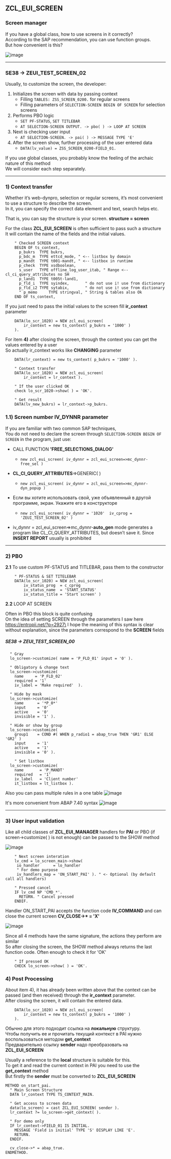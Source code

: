 ## ZCL_EUI_SCREEN

### Screen manager

If you have a global class, how to use screens in it correctly?\
According to the SAP recommendation, you can use function groups.\
But how convenient is this? 

![image](https://user-images.githubusercontent.com/36256417/81061683-3887b580-8eee-11ea-8343-b55a1da73fc8.png)

***

### SE38 -> ZEUI_TEST_SCREEN_02

Usually, to customize the screen, the developer:
1. Initializes the screen with data by passing context
    * Filling `TABLES: ZSS_SCREEN_0200.` for regular screens
    * Filling parameters of `SELECTION-SCREEN BEGIN OF SCREEN` for selection screens    
1. Performs PBO logic
    * `SET PF-STATUS`, `SET TITLEBAR`
    * `AT SELECTION-SCREEN OUTPUT. -> pbo( ) -> LOOP AT SCREEN`    
1. Next is checking user input
    * `AT SELECTION-SCREEN. -> pai( ) -> MESSAGE TYPE 'E'`    
1. After the screen show, further processing of the user entered data
    * `DATA(lv_value) = ZSS_SCREEN_0200-FIELD_01.`

If you use global classes, you probably know the feeling of the archaic nature of this method\
We will consider each step separately.
    
---

### 1) Context transfer

Whether it’s web-dynpro, selection or regular screens, it’s most convenient to use a structure to describe the screen.\
In it, you can specify the correct data element and text, search helps etc.

That is, you can say the structure is your screen. **structure = screen**

For the class **ZCL_EUI_SCREEN** is often sufficient to pass such a structure\
It will contain the name of the fields and the initial values.
```abap
    " Checked SCREEN context
    BEGIN OF ts_context,
      p_bukrs  TYPE bukrs,
      p_bdc_m  TYPE ettcd_mode, " <-- listbox by domain
      p_mandt  TYPE t001-mandt, " <-- listbox in runtime
      p_check  TYPE xsdboolean,
      s_user   TYPE offline_log_user_itab, " Range <-- cl_ci_query_attributes no SH
      p_land1  TYPE t005t-land1,
      p_fld_i  TYPE syindex,       " do not use i! use from dictionary
      p_fld_i2 TYPE sytabix,       " do not use i! use from dictionary
      " p_memo     TYPE stringval, " String & tables also Ok
    END OF ts_context,
```

If you just need to pass the initial values to the screen fill **ir_context** parameter
```abap
    DATA(lo_scr_1020) = NEW zcl_eui_screen(
        ir_context = new ts_context( p_bukrs = '1000' )
    ).
```   
         
For item **4)** after closing the screen, through the context you can get the values entered by a user\
So actually ir_context works like **CHANGING** parameter

```abap
    DATA(lr_context) = new ts_context( p_bukrs = '1000' ).

    " Context transfer
    DATA(lo_scr_1020) = NEW zcl_eui_screen(
        ir_context = lr_context ).

    " If the user clicked OK
    check lo_scr_1020->show( ) = 'OK'.

    " Get result
    DATA(lv_new_bukrs) = lr_context->p_bukrs.
```


### 1.1) Screen number IV_DYNNR parameter

If you are familiar with two common SAP techniques,\
You do not need to declare the screen through `SELECTION-SCREEN BEGIN OF SCREEN` in the program, just use:

* CALL FUNCTION **'FREE_SELECTIONS_DIALOG'**
    * `new zcl_eui_screen( iv_dynnr = zcl_eui_screen=>mc_dynnr-free_sel )`    
* **CL_CI_QUERY_ATTRIBUTES**=>GENERIC( )
    * `new zcl_eui_screen( iv_dynnr = zcl_eui_screen=>mc_dynnr-dyn_popup )`
* Если вы хотите использовать свой, уже объявленный в другой программе, экран. Укажите его в конструкторе
    * `new zcl_eui_screen( iv_dynnr = '1020'  iv_cprog = 'ZEUI_TEST_SCREEN_02' )`
    
* iv_dynnr = zcl_eui_screen=>mc_dynnr-**auto_gen** mode generates a program like CL_CI_QUERY_ATTRIBUTES, but doesn’t save it. Since **INSERT REPORT** usually is prohibited    
***

### 2) PBO
**2.1** To use custom PF-STATUS and TITLEBAR, pass them to the constructor

```abap
    " PF-STATUS & SET TITELEBAR 
    DATA(lo_scr_1020) = NEW zcl_eui_screen(
        iv_status_prog  = c_cprog
        iv_status_name  = 'START_STATUS'
        iv_status_title = 'Start screen' )
```

**2.2** LOOP AT SCREEN

Often in PBO this block is quite confusing\
On the idea of setting SCREEN through the parameters I saw here https://entropii.net/?p=2927\
I hope the meaning of this syntax is clear without explanation, since the parameters correspond to the **SCREEN** fields

##### SE38 -> ZEUI_TEST_SCREEN_00
```abap
  " Gray
  lo_screen->customize( name = 'P_FLD_01' input = '0' ).

  " Obligatory & change text
  lo_screen->customize(
    name     = 'P_FLD_02'
    required = '1'
    iv_label = 'Make required'  ).

  " Hide by mask
  lo_screen->customize(
    name      = '*P_0*'
    input     = '0'
    active    = '0'
    invisible = '1' ).

  " Hide or show by group
  lo_screen->customize(
    group1    = COND #( WHEN p_radio1 = abap_true THEN 'GR1' ELSE 'GR2' )
    input     = '1'
    active    = '1'
    invisible = '0' ).

    " Set listbox
  lo_screen->customize(
    name       = 'P_MANDT'
    required   = '1'
    iv_label   = 'Client number'
    it_listbox = lt_listbox ).
```

Also you can pass multiple rules in a one table
![image](https://user-images.githubusercontent.com/36256417/81519414-98e97d80-935a-11ea-8129-3cc01da448bc.png)

It's more convenient from ABAP 7.40 syntax
![image](https://user-images.githubusercontent.com/36256417/81519260-0943cf00-935a-11ea-99dc-1972b9e90ab9.png)

***

### 3) User input validation
Like all child classes of **ZCL_EUI_MANAGER** handlers for **PAI** or PBO (if screen->customize( ) is not enough) can be passed to the SHOW method

![image](https://user-images.githubusercontent.com/36256417/81134948-cb1c6900-8f6f-11ea-8182-0d62843492ef.png)

```abap
    " Next screen interation
    lv_cmd = lo_screen_main->show(
     io_handler      = lo_handler
     " For demo purpose
     iv_handlers_map = 'ON_START_PAI' ). " <- Optional (by default call all handlers)

    " Pressed cancel
    IF lv_cmd NP 'CMD_*'.
      RETURN. " Cancel pressed
    ENDIF.
```

Handler ON_START_PAI accepts the function code **IV_COMMAND** and can close the current screen __CV_CLOSE->* = 'X'__ 

![image](https://user-images.githubusercontent.com/36256417/81135290-f3589780-8f70-11ea-8767-f66fd56b1c55.png)


Since all 4 methods have the same signature, the actions they perform are similar\
So after closing the screen, the SHOW method always returns the last function code. Often enough to check it for 'OK'

```abap
    " If pressed OK
    CHECK lo_screen->show( ) = 'OK'.
``` 

### 4) Post Processing
About item 4), it has already been written above that the context can be passed (and then received) through the **ir_context** parameter.\
After closing the screen, it will contain the entered data.

```abap
    DATA(lo_scr_1020) = NEW zcl_eui_screen(
        ir_context = new ts_context( p_bukrs = '1000' )
    ).
```

Обычно для этого подходит ссылка на **локальную** структуру.\
Чтобы получить ее и прочитать текущий контекст в PAI нужно воспользоваться методом **get_context**\
Предварительно ссылку **sender** надо преобразовать на **ZCL_EUI_SCREEN**

Usually a reference to the **local** structure is suitable for this.\
To get it and read the current context in PAI you need to use the **get_context** method\
But firstly the **sender** must be converted to **ZCL_EUI_SCREEN**

```abap
METHOD on_start_pai.  
  " Main Screen Structure
  DATA lr_context TYPE TS_CONTEXT_MAIN.

  " Get access to screen data
  data(lo_screen) = cast ZCL_EUI_SCREEN( sender ).
  lr_context ?= lo_screen->get_context( ).

  " For demo only
  IF lr_context->FIELD_01 IS INITIAL.
    MESSAGE 'Field is initial' TYPE 'S' DISPLAY LIKE 'E'.
    RETURN.
  ENDIF.

  cv_close->* = abap_true.
ENDMETHOD.
```